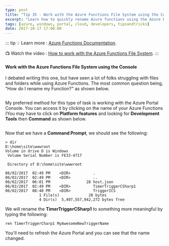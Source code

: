 ```yaml
---
type: post
title: "Tip 35 - Work with the Azure Functions File System using the Console"
excerpt: "Learn how to quickly rename Azure functions using the Azure Portal Console"
tags: [azure, windows, portal, cloud, developers, tipsandtricks]
date: 2017-10-17 17:00:00
---
```


::: tip
:bulb: Learn more : [Azure Functions Documentation](https://docs.microsoft.com/azure/azure-functions/?WT.mc_id=docs-azuredevtips-azureappsdev).

:tv: Watch the video : [How to work with the Azure Functions File System](https://www.youtube.com/watch?v=IoKkdVCvpNc&list=PLLasX02E8BPCNCK8Thcxu-Y-XcBUbhFWC&index=29?WT.mc_id=youtube-azuredevtips-azureappsdev).
:::

#### Work with the Azure Functions File System using the Console

I debated writing this one, but have seen a lot of folks struggling with files and folders while using Azure Functions. The most common question being, "How do I rename my Function?" as shown below.

<img :src="$withBase('/files/azfunc1.png')">

My preferred method for this type of task is working with the Azure Portal Console. You can access it by clicking on the name of your Azure Functions (You may have to click on **Platform features** and looking for **Development Tools** then **Command** as shown below.

<img :src="$withBase('/files/azfunc2.png')">

Now that we have a **Command Prompt**, we should see the following: 

```
> dir
D:\home\site\wwwroot
Volume in drive D is Windows
 Volume Serial Number is FE33-4717

 Directory of D:\home\site\wwwroot

06/02/2017  02:49 PM    <DIR>          .
06/02/2017  02:49 PM    <DIR>          ..
06/02/2017  06:01 PM                28 host.json
06/02/2017  02:49 PM    <DIR>          TimerTriggerCSharp1
06/02/2017  08:40 PM    <DIR>          TriggerICS
               1 File(s)             28 bytes
               4 Dir(s)  5,497,557,942,272 bytes free
```

We will rename the **TimerTriggerCSharp1** to something more meaningful by typing the following:

`ren TimerTriggerCharp1 MyAwesomeNewTriggerName`

You'll need to refresh the Azure Portal and you can see that the name changed. 

<img :src="$withBase('/files/azfunc3.png')">
